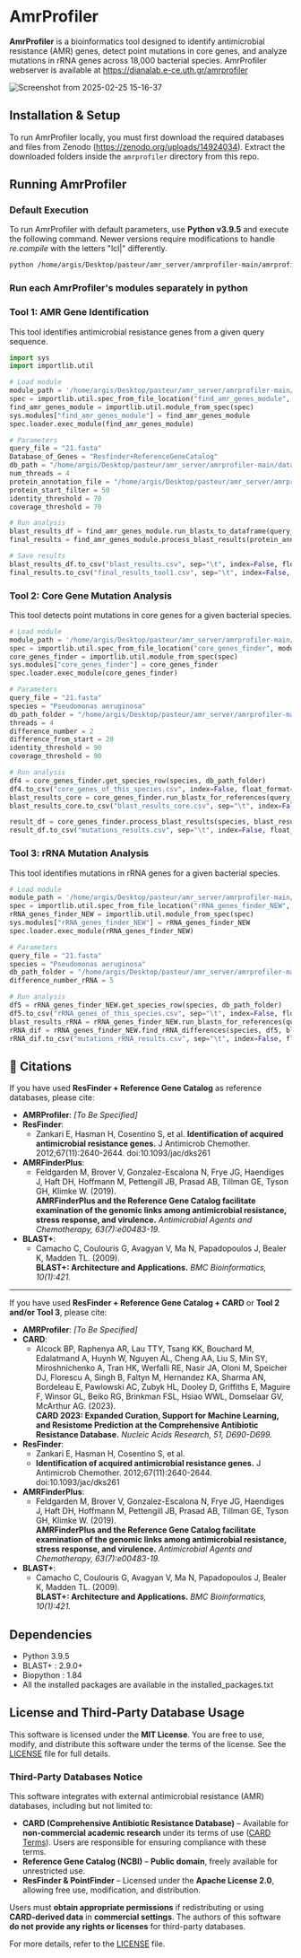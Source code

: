 # AmrProfiler

**AmrProfiler** is a bioinformatics tool designed to identify antimicrobial resistance (AMR) genes, detect point mutations in core genes, and analyze mutations in rRNA genes across 18,000 bacterial species.
AmrProfiler webserver is available at https://dianalab.e-ce.uth.gr/amrprofiler

![Screenshot from 2025-02-25 15-16-37](https://github.com/user-attachments/assets/a4cbfbd8-92fb-4057-896d-34e34dd22c7e)



## Installation & Setup

To run AmrProfiler locally, you must first download the required databases and files from Zenodo (https://zenodo.org/uploads/14924034). Extract the downloaded folders inside the `amrprofiler` directory from this repo.

## Running AmrProfiler

### Default Execution

To run AmrProfiler with default parameters, use **Python v3.9.5** and execute the following command. 
Newer versions require modifications to handle _re.compile_ with the letters "lcl|" differently. 

```sh
python /home/argis/Desktop/pasteur/amr_server/amrprofiler-main/amrprofiler.py "Lar4933_contigs.fasta" "Staphylococcus aureus"
```

### Run each AmrProfiler's modules separately in python

### Tool 1: AMR Gene Identification

This tool identifies antimicrobial resistance genes from a given query sequence.

```python
import sys
import importlib.util

# Load module
module_path = '/home/argis/Desktop/pasteur/amr_server/amrprofiler-main/find_amr_genes_module.py'
spec = importlib.util.spec_from_file_location("find_amr_genes_module", module_path)
find_amr_genes_module = importlib.util.module_from_spec(spec)
sys.modules["find_amr_genes_module"] = find_amr_genes_module
spec.loader.exec_module(find_amr_genes_module)

# Parameters
query_file = "21.fasta"
Database_of_Genes = "Resfinder+ReferenceGeneCatalog"
db_path = "/home/argis/Desktop/pasteur/amr_server/amrprofiler-main/databases/all/amrFinder_ResFinder" if Database_of_Genes == "Resfinder+ReferenceGeneCatalog" else "/home/argis/Desktop/pasteur/amr_server/AmrProfiler_new/databases/all/all_amr"
num_threads = 4
protein_annotation_file = "/home/argis/Desktop/pasteur/amr_server/amrprofiler-main/databases/genes_annotation_databases.csv"
protein_start_filter = 50
identity_threshold = 70
coverage_threshold = 70

# Run analysis
blast_results_df = find_amr_genes_module.run_blastx_to_dataframe(query_file, db_path, num_threads)
final_results = find_amr_genes_module.process_blast_results(protein_annotation_file, blast_results_df, query_file, protein_start_filter, identity_threshold, coverage_threshold)

# Save results
blast_results_df.to_csv("blast_results.csv", sep="\t", index=False, float_format="%.6f")
final_results.to_csv("final_results_tool1.csv", sep="\t", index=False, float_format="%.6f")
```

### Tool 2: Core Gene Mutation Analysis

This tool detects point mutations in core genes for a given bacterial species.

```python
# Load module
module_path = '/home/argis/Desktop/pasteur/amr_server/amrprofiler-main/core_genes_finder.py'
spec = importlib.util.spec_from_file_location("core_genes_finder", module_path)
core_genes_finder = importlib.util.module_from_spec(spec)
sys.modules["core_genes_finder"] = core_genes_finder
spec.loader.exec_module(core_genes_finder)

# Parameters
query_file = "21.fasta"
species = "Pseudomonas aeruginosa"
db_path_folder = "/home/argis/Desktop/pasteur/amr_server/amrprofiler-main/refseq/"
threads = 4
difference_number = 2
difference_from_start = 20
identity_threshold = 90
coverage_threshold = 90

# Run analysis
df4 = core_genes_finder.get_species_row(species, db_path_folder)
df4.to_csv("core_genes_of_this_species.csv", index=False, float_format="%.6f")
blast_results_core = core_genes_finder.run_blastx_for_references(query_file, df4, db_path_folder)
blast_results_core.to_csv("blast_results_core.csv", sep="\t", index=False, float_format="%.6f")

result_df = core_genes_finder.process_blast_results(species, blast_results_core, query_file, df4, difference_number, db_path_folder, difference_from_start, identity_threshold, coverage_threshold)
result_df.to_csv("mutations_results.csv", sep="\t", index=False, float_format="%.6f")
```

### Tool 3: rRNA Mutation Analysis

This tool identifies mutations in rRNA genes for a given bacterial species.

```python
# Load module
module_path = '/home/argis/Desktop/pasteur/amr_server/amrprofiler-main/rRNA_genes_finder_NEW.py'
spec = importlib.util.spec_from_file_location("rRNA_genes_finder_NEW", module_path)
rRNA_genes_finder_NEW = importlib.util.module_from_spec(spec)
sys.modules["rRNA_genes_finder_NEW"] = rRNA_genes_finder_NEW
spec.loader.exec_module(rRNA_genes_finder_NEW)

# Parameters
query_file = "21.fasta"
species = "Pseudomonas aeruginosa"
db_path_folder = "/home/argis/Desktop/pasteur/amr_server/amrprofiler-main/db/"
difference_number_rRNA = 5

# Run analysis
df5 = rRNA_genes_finder_NEW.get_species_row(species, db_path_folder)
df5.to_csv("rRNA_genes_of_this_species.csv", sep="\t", index=False, float_format="%.6f")
blast_results_rRNA = rRNA_genes_finder_NEW.run_blastn_for_references(query_file, df5, db_path_folder)
rRNA_dif = rRNA_genes_finder_NEW.find_rRNA_differences(species, df5, blast_results_rRNA, query_file, df5, db_path_folder, difference_number_rRNA, 5)
rRNA_dif.to_csv("mutations_rRNA_results.csv", sep="\t", index=False, float_format="%.6f")
```

## 📖 Citations

If you have used **ResFinder + Reference Gene Catalog** as reference databases, please cite:

- **AMRProfiler**: *[To Be Specified]*  
- **ResFinder**:  
  - Zankari E, Hasman H, Cosentino S, et al. **Identification of acquired antimicrobial resistance genes.** J Antimicrob Chemother. 2012;67(11):2640-2644. doi:10.1093/jac/dks261
- **AMRFinderPlus**:  
  - Feldgarden M, Brover V, Gonzalez-Escalona N, Frye JG, Haendiges J, Haft DH, Hoffmann M, Pettengill JB, Prasad AB, Tillman GE, Tyson GH, Klimke W. (2019).  
    **AMRFinderPlus and the Reference Gene Catalog facilitate examination of the genomic links among antimicrobial resistance, stress response, and virulence.** *Antimicrobial Agents and Chemotherapy, 63(7):e00483-19.*  
- **BLAST+**:  
  - Camacho C, Coulouris G, Avagyan V, Ma N, Papadopoulos J, Bealer K, Madden TL. (2009).  
    **BLAST+: Architecture and Applications.** *BMC Bioinformatics, 10(1):421.*  

---

If you have used **ResFinder + Reference Gene Catalog + CARD** or **Tool 2 and/or Tool 3**, please cite:

- **AMRProfiler**: *[To Be Specified]*  
- **CARD**:  
  - Alcock BP, Raphenya AR, Lau TTY, Tsang KK, Bouchard M, Edalatmand A, Huynh W, Nguyen AL, Cheng AA, Liu S, Min SY, Miroshnichenko A, Tran HK, Werfalli RE, Nasir JA, Oloni M, Speicher DJ, Florescu A, Singh B, Faltyn M, Hernandez KA, Sharma AN, Bordeleau E, Pawlowski AC, Zubyk HL, Dooley D, Griffiths E, Maguire F, Winsor GL, Beiko RG, Brinkman FSL, Hsiao WWL, Domselaar GV, McArthur AG. (2023).  
    **CARD 2023: Expanded Curation, Support for Machine Learning, and Resistome Prediction at the Comprehensive Antibiotic Resistance Database.** *Nucleic Acids Research, 51, D690-D699.*  
- **ResFinder**:  
  - Zankari E, Hasman H, Cosentino S, et al.
  - **Identification of acquired antimicrobial resistance genes.** J Antimicrob Chemother. 2012;67(11):2640-2644. doi:10.1093/jac/dks261
- **AMRFinderPlus**:  
  - Feldgarden M, Brover V, Gonzalez-Escalona N, Frye JG, Haendiges J, Haft DH, Hoffmann M, Pettengill JB, Prasad AB, Tillman GE, Tyson GH, Klimke W. (2019).  
    **AMRFinderPlus and the Reference Gene Catalog facilitate examination of the genomic links among antimicrobial resistance, stress response, and virulence.** *Antimicrobial Agents and Chemotherapy, 63(7):e00483-19.*  
- **BLAST+**:  
  - Camacho C, Coulouris G, Avagyan V, Ma N, Papadopoulos J, Bealer K, Madden TL. (2009).  
    **BLAST+: Architecture and Applications.** *BMC Bioinformatics, 10(1):421.*  


## Dependencies

- Python 3.9.5
- BLAST+ : 2.9.0+
- Biopython : 1.84
- All the installed packages are available in the installed_packages.txt

  
## License and Third-Party Database Usage

This software is licensed under the **MIT License**. You are free to use, modify, and distribute this software under the terms of the license. See the [LICENSE](Licence) file for full details.

### Third-Party Databases Notice
This software integrates with external antimicrobial resistance (AMR) databases, including but not limited to:

- **CARD (Comprehensive Antibiotic Resistance Database)** – Available for **non-commercial academic research** under its terms of use ([CARD Terms](https://card.mcmaster.ca/about)). Users are responsible for ensuring compliance with these terms.
- **Reference Gene Catalog (NCBI)** – **Public domain**, freely available for unrestricted use.
- **ResFinder & PointFinder** – Licensed under the **Apache License 2.0**, allowing free use, modification, and distribution.

Users must **obtain appropriate permissions** if redistributing or using **CARD-derived data** in **commercial settings**. The authors of this software **do not provide any rights or licenses** for third-party databases.

For more details, refer to the [LICENSE](Licence) file.

